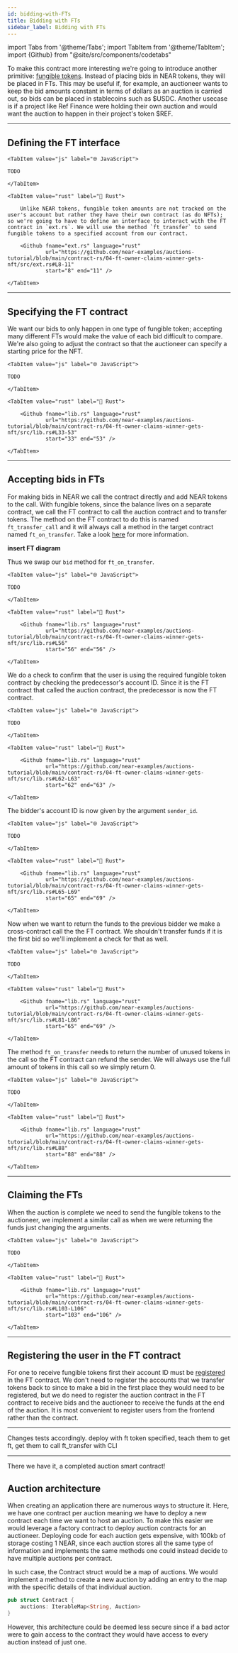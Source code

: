```yaml
---
id: bidding-with-FTs
title: Bidding with FTs
sidebar_label: Bidding with FTs
---
```


import Tabs from '@theme/Tabs';
import TabItem from '@theme/TabItem';
import {Github} from "@site/src/components/codetabs"

To make this contract more interesting we're going to introduce another primitive: [fungible tokens](../../2.build/5.primitives/ft.md). Instead of placing bids in NEAR tokens, they will be placed in FTs. This may be useful if, for example, an auctioneer wants to keep the bid amounts constant in terms of dollars as an auction is carried out, so bids can be placed in stablecoins such as $USDC. Another usecase is if a project like Ref Finance were holding their own auction and would want the auction to happen in their project's token $REF.

---

## Defining the FT interface


<Tabs groupId="code-tabs">

    <TabItem value="js" label="🌐 JavaScript">

    TODO

    </TabItem>

    <TabItem value="rust" label="🦀 Rust">

        Unlike NEAR tokens, fungible token amounts are not tracked on the user's account but rather they have their own contract (as do NFTs); so we're going to have to define an interface to interact with the FT contract in `ext.rs`. We will use the method `ft_transfer` to send fungible tokens to a specified account from our contract.

        <Github fname="ext.rs" language="rust"
                url="https://github.com/near-examples/auctions-tutorial/blob/main/contract-rs/04-ft-owner-claims-winner-gets-nft/src/ext.rs#L8-11"
                start="8" end="11" />

    </TabItem>

</Tabs>

---

## Specifying the FT contract 

We want our bids to only happen in one type of fungible token; accepting many different FTs would make the value of each bid difficult to compare. We're also going to adjust the contract so that the auctioneer can specify a starting price for the NFT.

<Tabs groupId="code-tabs">

    <TabItem value="js" label="🌐 JavaScript">

    TODO

    </TabItem>

    <TabItem value="rust" label="🦀 Rust">

        <Github fname="lib.rs" language="rust"
                url="https://github.com/near-examples/auctions-tutorial/blob/main/contract-rs/04-ft-owner-claims-winner-gets-nft/src/lib.rs#L33-53"
                start="33" end="53" />

    </TabItem>

</Tabs>

---

## Accepting bids in FTs

For making bids in NEAR we call the contract directly and add NEAR tokens to the call. With fungible tokens, since the balance lives on a separate contract, we call the FT contract to call the auction contract and to transfer tokens. The method on the FT contract to do this is named `ft_transfer_call` and it will always call a method in the target contract named `ft_on_transfer`. Take a look [here](../../2.build/5.primitives/ft.md#attaching-fts-to-a-call) for more information. 

**insert FT diagram**

Thus we swap our `bid` method for `ft_on_transfer`.

<Tabs groupId="code-tabs">

    <TabItem value="js" label="🌐 JavaScript">

    TODO

    </TabItem>

    <TabItem value="rust" label="🦀 Rust">

        <Github fname="lib.rs" language="rust"
                url="https://github.com/near-examples/auctions-tutorial/blob/main/contract-rs/04-ft-owner-claims-winner-gets-nft/src/lib.rs#L56"
                start="56" end="56" />

    </TabItem>

</Tabs>


We do a check to confirm that the user is using the required fungible token contract by checking the predecessor's account ID. Since it is the FT contract that called the auction contract, the predecessor is now the FT contract.

<Tabs groupId="code-tabs">

    <TabItem value="js" label="🌐 JavaScript">

    TODO

    </TabItem>

    <TabItem value="rust" label="🦀 Rust">

        <Github fname="lib.rs" language="rust"
                url="https://github.com/near-examples/auctions-tutorial/blob/main/contract-rs/04-ft-owner-claims-winner-gets-nft/src/lib.rs#L62-L63"
                start="62" end="63" />

    </TabItem>

</Tabs>

The bidder's account ID is now given by the argument `sender_id`.

<Tabs groupId="code-tabs">

    <TabItem value="js" label="🌐 JavaScript">

    TODO

    </TabItem>

    <TabItem value="rust" label="🦀 Rust">

        <Github fname="lib.rs" language="rust"
                url="https://github.com/near-examples/auctions-tutorial/blob/main/contract-rs/04-ft-owner-claims-winner-gets-nft/src/lib.rs#L65-L69"
                start="65" end="69" />

    </TabItem>

</Tabs>

Now when we want to return the funds to the previous bidder we make a cross-contract call the the FT contract. We shouldn't transfer funds if it is the first bid so we'll implement a check for that as well.

<Tabs groupId="code-tabs">

    <TabItem value="js" label="🌐 JavaScript">

    TODO

    </TabItem>

    <TabItem value="rust" label="🦀 Rust">

        <Github fname="lib.rs" language="rust"
                url="https://github.com/near-examples/auctions-tutorial/blob/main/contract-rs/04-ft-owner-claims-winner-gets-nft/src/lib.rs#L81-L86"
                start="65" end="69" />

    </TabItem>

</Tabs>

The method `ft_on_transfer` needs to return the number of unused tokens in the call so the FT contract can refund the sender. We will always use the full amount of tokens in this call so we simply return 0.

<Tabs groupId="code-tabs">

    <TabItem value="js" label="🌐 JavaScript">

    TODO

    </TabItem>

    <TabItem value="rust" label="🦀 Rust">

        <Github fname="lib.rs" language="rust"
                url="https://github.com/near-examples/auctions-tutorial/blob/main/contract-rs/04-ft-owner-claims-winner-gets-nft/src/lib.rs#L88"
                start="88" end="88" />

    </TabItem>

</Tabs>

---

## Claiming the FTs

When the auction is complete we need to send the fungible tokens to the auctioneer, we implement a similar call as when we were returning the funds just changing the arguments.


<Tabs groupId="code-tabs">

    <TabItem value="js" label="🌐 JavaScript">

    TODO

    </TabItem>

    <TabItem value="rust" label="🦀 Rust">

        <Github fname="lib.rs" language="rust"
                url="https://github.com/near-examples/auctions-tutorial/blob/main/contract-rs/04-ft-owner-claims-winner-gets-nft/src/lib.rs#L103-L106"
                start="103" end="106" />

    </TabItem>

</Tabs>

---

## Registering the user in the FT contract

For one to receive fungible tokens first their account ID must be [registered](../../2.build/5.primitives/ft.md#registering-a-user) in the FT contract. We don't need to register the accounts that we transfer tokens back to since to make a bid in the first place they would need to be registered, but we do need to register the auction contract in the FT contract to receive bids and the auctioneer to receive the funds at the end of the auction. It is most convenient to register users from the frontend rather than the contract.

---

Changes tests accordingly. deploy with ft token specified, teach them to get ft, get them to call ft_transfer with CLI 

---






There we have it, a completed auction smart contract! 

## Auction architecture 

When creating an application there are numerous ways to structure it. Here, we have one contract per auction meaning we have to deploy a new contract each time we want to host an auction. To make this easier we would leverage a factory contract to deploy auction contracts for an auctioneer. Deploying code for each auction gets expensive, with 100kb of storage costing 1 NEAR, since each auction stores all the same type of information and implements the same methods one could instead decide to have multiple auctions per contract. 

In such case, the Contract struct would be a map of auctions. We would implement a method to create a new auction by adding an entry to the map with the specific details of that individual auction.

```rust 
pub struct Contract {
    auctions: IterableMap<String, Auction>
}
```

However, this architecture could be deemed less secure since if a bad actor were to gain access to the contract they would have access to every auction instead of just one.